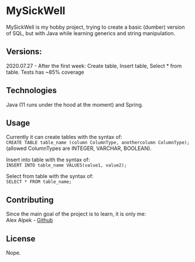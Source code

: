# MySickWell

MySickWell is my hobby project, trying to create a basic (dumber) version of SQL, but with Java while learning generics and string manipulation.

## Versions:
2020.07.27 - After the first week: Create table, Insert table, Select * from table. Tests has ~85% coverage

## Technologies
Java (11 runs under the hood at the moment) and Spring. 

## Usage

Currently it can create tables with the syntax of:  
```CREATE TABLE table_name (column ColumnType, anothercolumn ColumnType);```\
 (allowed ColumnTypes are INTEGER, VARCHAR, BOOLEAN).

Insert into table with the syntax of:  
```INSERT INTO table_name VALUES(value1, value2);```

Select from table with the syntax of:\
```SELECT * FROM table_name;```


## Contributing
Since the main goal of the project is to learn, it is only me:\
Alex Alpek - [Github](https://github.com/alexalpek)

## License
Nope.
